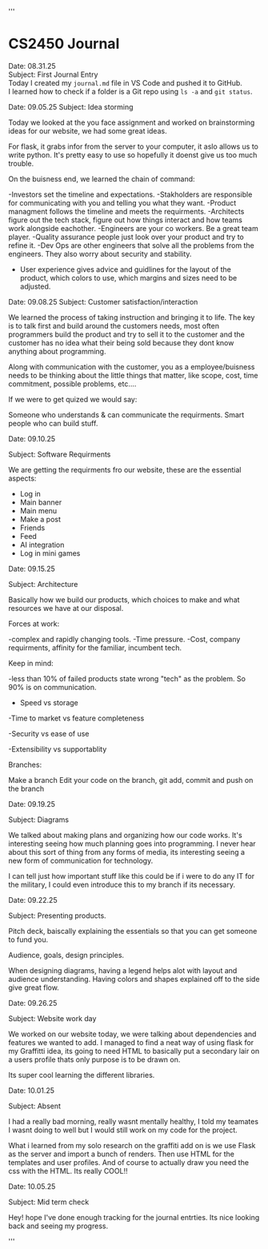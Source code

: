 '''

# CS2450 Journal

Date: 08.31.25  
Subject: First Journal Entry  
Today I created my `journal.md` file in VS Code and pushed it to GitHub.  
I learned how to check if a folder is a Git repo using `ls -a` and `git status`.  

Date: 09.05.25
Subject: Idea storming

Today we looked at the you face assignment and worked on brainstorming ideas for our website, we had some great ideas. 

For flask, it grabs infor from the server to your computer, it aslo allows us to write python. It's pretty easy to use so hopefully it doenst give us too much trouble. 

On the buisness end, we learned the chain of command:

-Investors set the timeline and expectations.
-Stakholders are responsible for communicating with you and telling you what they want.
-Product managment follows the timeline and meets the requirments.
-Architects figure out the tech stack, figure out how things interact and how teams work alongside eachother. 
-Engineers are your co workers. Be a great team player.
-Quality assurance people just look over your product and try to refine it. 
-Dev Ops are other engineers that solve all the problems from the engineers. They also worry about security and stability.
- User experience gives advice and guidlines for the layout of the product, which colors to use, which margins and sizes need to be adjusted.


Date: 09.08.25
Subject: Customer satisfaction/interaction

We learned the process of taking instruction and bringing it to life. The key is to talk first and build around the customers needs, most often programmers build the product and try to sell it to the customer and the customer has no idea what their being sold because they dont know anything about programming. 

Along with communication with the customer, you as a employee/buisness needs to be thinking about the little things that matter, like scope, cost, time commitment, possible problems, etc....

If we were to get quized we would say:

Someone who understands & can communicate the requirments.
Smart people who can build stuff.

Date: 09.10.25

Subject: Software Requirments

We are getting the requirments fro our website, these are the essential aspects:

- Log in
- Main banner
- Main menu
- Make a post
- Friends
- Feed
- AI integration
- Log in mini games

Date: 09.15.25

Subject: Architecture

Basically how we build our products, which choices to make and what resources we have at our disposal.

Forces at work:

-complex and rapidly changing tools.
-Time pressure.
-Cost, company requirments, affinity for the familiar, incumbent tech.

Keep in mind:

-less than 10% of failed products state wrong "tech" as the problem. So 90% is on communication.

- Speed vs storage

-Time to market vs feature completeness

-Security vs ease of use

-Extensibility vs supportablity


Branches:

Make a branch
Edit your code on the branch, git add, commit and push on the branch


Date: 09.19.25

Subject: Diagrams

We talked about making plans and organizing how our code works. It's interesting seeing how much planning goes into programming. I never hear about this sort of thing from any forms of media, its interesting seeing a new form of communication for technology.

I can tell just how important stuff like this could be if i were to do any IT for the military, I could even introduce this to my branch if its necessary.


Date: 09.22.25

Subject: Presenting products.

Pitch deck, baiscally explaining the essentials so that you can get someone to fund you. 

Audience, goals, design principles.

When designing diagrams, having a legend helps alot with layout and audience understanding. Having colors and shapes explained off to the side give great flow. 

Date: 09.26.25

Subject: Website work day

We worked on our website today, we were talking about dependencies and features we wanted to add. I managed to find a neat way of using flask for my Graffitti idea, its going to need HTML to basically put a secondary lair on a users profile thats only purpose is to be drawn on.

Its super cool learning the different libraries.

Date: 10.01.25

Subject: Absent

I had a really bad morning, really wasnt mentally healthy, I told my teamates I wasnt doing to well but I would still work on my code for the project.

What i learned from my solo research on the graffiti add on is we use Flask as the server and import a bunch of renders. Then use HTML for the templates and user profiles. And of course to actually draw you need the css with the HTML. Its really COOL!!

Date: 10.05.25

Subject: Mid term check

Hey! hope I've done enough tracking for the journal entrties. Its nice looking back and seeing my progress. 


'''
